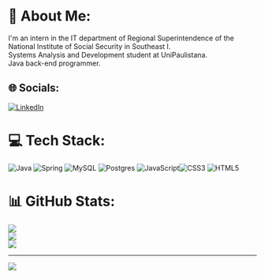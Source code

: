 # 💫 About Me:
I'm an intern in the IT department of Regional Superintendence of the National Institute of Social Security in Southeast I. <br>Systems Analysis and Development student at UniPaulistana. <br>Java back-end programmer.


## 🌐 Socials:
[![LinkedIn](https://img.shields.io/badge/LinkedIn-%230077B5.svg?logo=linkedin&logoColor=white)](https://www.linkedin.com/in/lucas-ferreira-a53aa1262) 

# 💻 Tech Stack:
![Java](https://img.shields.io/badge/java-%23ED8B00.svg?style=for-the-badge&logo=java&logoColor=white) ![Spring](https://img.shields.io/badge/spring-%236DB33F.svg?style=for-the-badge&logo=spring&logoColor=white) ![MySQL](https://img.shields.io/badge/mysql-4479A1.svg?style=for-the-badge&logo=mysql&logoColor=white) ![Postgres](https://img.shields.io/badge/postgres-%23316192.svg?style=for-the-badge&logo=postgresql&logoColor=white) ![JavaScript](https://img.shields.io/badge/javascript-%23323330.svg?style=for-the-badge&logo=javascript&logoColor=%23F7DF1E)![CSS3](https://img.shields.io/badge/css3-%231572B6.svg?style=for-the-badge&logo=css3&logoColor=white) ![HTML5](https://img.shields.io/badge/html5-%23E34F26.svg?style=for-the-badge&logo=html5&logoColor=white) 
# 📊 GitHub Stats:
![](https://github-readme-stats.vercel.app/api?username=LucasFL05&theme=gotham&hide_border=false&include_all_commits=false&count_private=false)<br/>
![](https://github-readme-streak-stats.herokuapp.com/?user=LucasFL05&theme=gotham&hide_border=false)<br/>
![](https://github-readme-stats.vercel.app/api/top-langs/?username=LucasFL05&theme=gotham&hide_border=false&include_all_commits=false&count_private=false&layout=compact)

---
[![](https://visitcount.itsvg.in/api?id=LucasFL05&icon=0&color=0)](https://visitcount.itsvg.in)

<!-- Proudly created with GPRM ( https://gprm.itsvg.in ) -->
